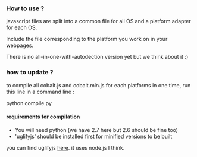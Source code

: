 ### How to use ?

javascript files are split into a common file for all OS and a platform adapter for each OS.

Include the file corresponding to the platform you work on in your webpages.

There is no all-in-one-with-autodection version yet but we think about it :)


### how to update ?

to compile all cobalt.js and cobalt.min.js for each platforms in one time, run this line in a command line :

python compile.py

#### requirements for compilation

* You will need python (we have 2.7 here but 2.6 should be fine too)
* 'uglifyjs' should be installed first for minified versions to be built

you can find uglifyjs [here](https://github.com/mishoo/UglifyJS). it uses node.js I think.

